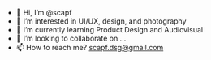 - 👋 Hi, I’m @scapf
- 👀 I’m interested in UI/UX, design, and photography
- 🌱 I’m currently learning Product Design and Audiovisual
- 💞️ I’m looking to collaborate on ...
- 📫 How to reach me? scapf.dsg@gmail.com

<!---
scapf/scapf is a ✨ special ✨ repository because its `README.md` (this file) appears on your GitHub profile.
You can click the Preview link to take a look at your changes.
--->
